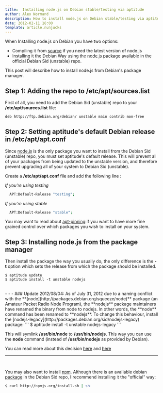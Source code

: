 ```yaml
---
title:  Installing node.js on Debian stable/testing via aptitude
author: Alex Normand
description: How to install node.js on Debian stable/testing via aptitude
date: 2012-02-11 18:00
template: article.nunjucks
---
```


When Installing node.js on Debian you have two options:

   * Compiling it from [source](https://github.com/joyent/node) if you need the latest version of node.js
   * Installing it the Debian Way using the [node.js package](http://packages.debian.org/sid/nodejs)
 available in the official Debian Sid (unstable) repo.

This post will describe how to install node.js from Debian's package manager.

<span class="more"></span>

Step 1: Adding the repo to /etc/apt/sources.list
------------------------------------------------

First of all, you need to add the Debian Sid (unstable) repo to your **/etc/apt/sources.list** file:

```sh
deb http://ftp.debian.org/debian/ unstable main contrib non-free
```

Step 2: Setting aptitude's default Debian release in /etc/apt/apt.conf
--------------------------------------------------------------------------
Since [node.js](http://packages.debian.org/sid/nodejs) is the only package you
want to install from the Debian Sid (unstable) repo, you must set aptitude's
default release. This will prevent all of your packages from being updated to
the unstable version, and therefore prevent upgrading all of your system to Debian Sid (unstable).

Create a **/etc/apt/apt.conf** file and add the following line :

*If you're using testing*
```sh
  APT:Default-Release "testing";
```
*If you're using stable*
```sh
  APT:Default-Release "stable";
```


You may want to read about [apt-pinning](http://wiki.debian.org/AptPreferences) if you want to have more fine grained control
over which packages you wish to install on your system.


Step 3: Installing node.js from the package manager
----------------------------------------------------
Then install the package the way you usually do, the only difference is the **-t** option
which sets the release from which the package should be installed.
```
$ aptitude update
$ aptitude install -t unstable nodejs
```
<br />
- - -
### Update 2012/08/04:
As of July 31, 2012 due to a naming conflict with the **[node](http://packages.debian.org/squeeze/node)**
package (an Amateur Packet Radio Node Program), the **nodejs** package maintainers have renamed the binary from node to nodejs.
In other words, the **node** command has been renamed to **nodejs**. To change this behaviour,
install the [nodejs-legacy](http://packages.debian.org/sid/nodejs-legacy) package:
```
$ aptitude install -t unstable nodejs-legacy
```

This will symlink **/usr/bin/node** to **/usr/bin/nodejs**. This way you can use the **node** command
(instead of **/usr/bin/nodejs** as provided by Debian).

You can read more about this decision [here](http://bugs.debian.org/cgi-bin/bugreport.cgi?bug=611698#82)
and [here](http://bugs.debian.org/cgi-bin/bugreport.cgi?bug=681360#108)

- - -
<br />

You may also want to install  [npm](http://npmjs.org/).
Although there is an available debian [package](http://packages.debian.org/sid/npm) in the Debian Sid repo, I recommend
installing it the "official" way:

```sh
$ curl http://npmjs.org/install.sh | sh
```








